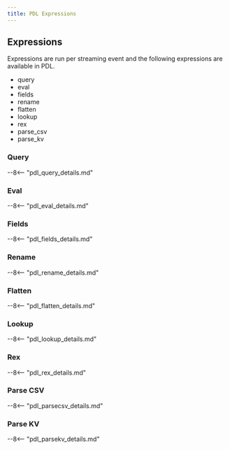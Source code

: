 ```yaml
---
title: PDL Expressions
---
```


## Expressions
Expressions are run per streaming event and the following expressions are available in PDL.

- query
- eval
- fields
- rename
- flatten
- lookup
- rex
- parse_csv
- parse_kv

### Query
--8<-- "pdl_query_details.md"

### Eval
--8<-- "pdl_eval_details.md"

### Fields
--8<-- "pdl_fields_details.md"

### Rename
--8<-- "pdl_rename_details.md"

### Flatten
--8<-- "pdl_flatten_details.md"

### Lookup
--8<-- "pdl_lookup_details.md"

### Rex
--8<-- "pdl_rex_details.md"

### Parse CSV
--8<-- "pdl_parsecsv_details.md"

### Parse KV
--8<-- "pdl_parsekv_details.md"